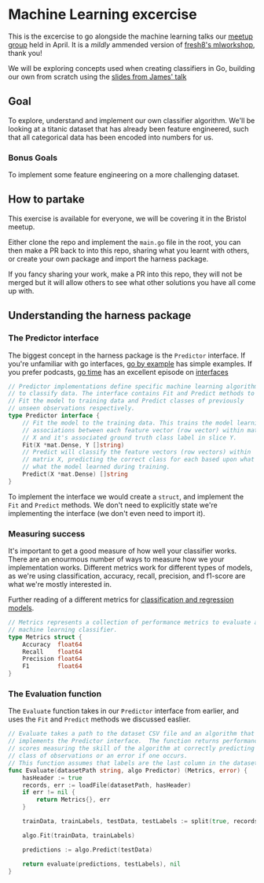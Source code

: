 # Machine Learning excercise

This is the excercise to go alongside the machine learning talks our [meetup group](https://www.meetup.com/golang-bristol/) held in April. It is a _mildly_ ammended version of [fresh8's mlworkshop](https://github.com/fresh8/mlworkshop), thank you!

We will be exploring concepts used when creating classifiers in Go, building our own from scratch using the [slides from James' talk](https://snip.ly/3d66pb)

## Goal

To explore, understand and implement our own classifier algorithm. We'll be looking at a titanic dataset that has already been feature engineered, such that all categorical data has been encoded into numbers for us.

### Bonus Goals

To implement some feature engineering on a more challenging dataset.

## How to partake

This exercise is available for everyone, we will be covering it in the Bristol meetup.

Either clone the repo and implement the `main.go` file in the root, you can then make a PR back to into this repo, sharing what you learnt with others, or create your own package and import the harness package.

If you fancy sharing your work, make a PR into this repo, they will not be merged but it will allow others to see what other solutions you have all come up with.

## Understanding the harness package

### The Predictor interface

The biggest concept in the harness package is the `Predictor` interface. If you're unfamiliar with go interfaces, [go by example](https://gobyexample.com/interfaces) has simple examples. If you prefer podcasts, [go time](https://changelog.com/gotime) has an excellent episode on [interfaces](https://changelog.com/gotime/118)

```go
// Predictor implementations define specific machine learning algorithms
// to classify data. The interface contains Fit and Predict methods to
// Fit the model to training data and Predict classes of previously
// unseen observations respectively.
type Predictor interface {
	// Fit the model to the training data. This trains the model learning
	// associations between each feature vector (row vector) within matrix
	// X and it's associated ground truth class label in slice Y.
	Fit(X *mat.Dense, Y []string)
	// Predict will classify the feature vectors (row vectors) within
	// matrix X, predicting the correct class for each based upon what
	// what the model learned during training.
	Predict(X *mat.Dense) []string
}
```

To implement the interface we would create a `struct`, and implement the `Fit` and `Predict` methods. We don't need to explicitly state we're implementing the interface (we don't even need to import it).

### Measuring success

It's important to get a good measure of how well your classifier works. There are an enourmous number of ways to measure how we your implementation works. Different metrics work for different types of models, as we're using classification, accuracy, recall, precision, and f1-score are what we're mostly interested in.

Further reading of a different metrics for [classification and regression models](https://towardsdatascience.com/20-popular-machine-learning-metrics-part-1-classification-regression-evaluation-metrics-1ca3e282a2ce).

```go
// Metrics represents a collection of performance metrics to evaluate a
// machine learning classifier.
type Metrics struct {
	Accuracy  float64
	Recall    float64
	Precision float64
	F1        float64
}
```

### The Evaluation function

The `Evaluate` function takes in our `Predictor` interface from earlier, and uses the `Fit` and `Predict` methods we discussed easlier.

```go
// Evaluate takes a path to the dataset CSV file and an algorithm that
// implements the Predictor interface.  The function returns performance
// scores measuring the skill of the algorithm at correctly predicting the
// class of observations or an error if one occurs.
// This function assumes that labels are the last column in the dataset.
func Evaluate(datasetPath string, algo Predictor) (Metrics, error) {
	hasHeader := true
	records, err := loadFile(datasetPath, hasHeader)
	if err != nil {
		return Metrics{}, err
	}

	trainData, trainLabels, testData, testLabels := split(true, records, 0.7)

	algo.Fit(trainData, trainLabels)

	predictions := algo.Predict(testData)

	return evaluate(predictions, testLabels), nil
}
```
